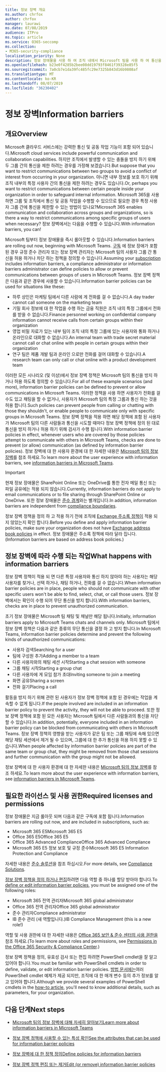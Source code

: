 ```yaml
---
title: 정보 장벽 개요
ms.author: chrfox
author: chrfox
manager: laurawi
ms.date: 07/08/2019
audience: ITPro
ms.topic: article
ms.service: O365-seccomp
ms.collection:
- M365-security-compliance
localization_priority: None
description: 정보 장애물을 사용 하 여 조직 내에서 Microsoft 팀을 사용 하 여 통신을 준수 하는지 확인 합니다.
ms.openlocfilehash: b23e0f4285b2bee08dd19793f8461f39328e85f5
ms.sourcegitcommit: 7a0cb7e1da39fc485fc29e7325b843d16b9808af
ms.translationtype: MT
ms.contentlocale: ko-KR
ms.lasthandoff: 08/07/2019
ms.locfileid: "36230402"
---
```

# <a name="information-barriers"></a><span data-ttu-id="8d4e0-103">정보 장벽</span><span class="sxs-lookup"><span data-stu-id="8d4e0-103">Information barriers</span></span>

## <a name="overview"></a><span data-ttu-id="8d4e0-104">개요</span><span class="sxs-lookup"><span data-stu-id="8d4e0-104">Overview</span></span>

<span data-ttu-id="8d4e0-105">Microsoft 클라우드 서비스에는 강력한 통신 및 공동 작업 기능이 포함 되어 있습니다.</span><span class="sxs-lookup"><span data-stu-id="8d4e0-105">Microsoft cloud services include powerful communication and collaboration capabilities.</span></span> <span data-ttu-id="8d4e0-106">하지만 조직에서 발생할 수 있는 충돌을 방지 하기 위해 두 그룹 간의 통신을 제한 하려는 경우를 가정해 보겠습니다.</span><span class="sxs-lookup"><span data-stu-id="8d4e0-106">But suppose that you want to restrict communications between two groups to avoid a conflict of interest from occurring in your organization.</span></span> <span data-ttu-id="8d4e0-107">아니면 내부 정보를 보호 하기 위해 조직 내부의 특정 사용자 간의 통신을 제한 하려는 경우도 있습니다.</span><span class="sxs-lookup"><span data-stu-id="8d4e0-107">Or, perhaps you want to restrict communications between certain people inside your organization in order to safeguard internal information.</span></span> <span data-ttu-id="8d4e0-108">Microsoft 365을 사용 하면 그룹 및 조직에서 통신 및 공동 작업을 수행할 수 있으므로 필요한 경우 특정 사용자 그룹 간에 통신을 제한할 수 있는 방법이 있나요?</span><span class="sxs-lookup"><span data-stu-id="8d4e0-108">Microsoft 365 enables communication and collaboration across groups and organizations, so is there a way to restrict communications among specific groups of users when necessary?</span></span> <span data-ttu-id="8d4e0-109">정보 장벽에서는 다음을 수행할 수 있습니다.</span><span class="sxs-lookup"><span data-stu-id="8d4e0-109">With information barriers, you can!</span></span> 

<span data-ttu-id="8d4e0-110">Microsoft 팀부터 정보 장애물을 즉시 롤아웃할 수 있습니다.</span><span class="sxs-lookup"><span data-stu-id="8d4e0-110">Information barriers are rolling out now, beginning with Microsoft Teams.</span></span> <span data-ttu-id="8d4e0-111">[구독](#required-licenses-and-permissions) 에 정보 장애가 포함 된 경우 규정 준수 관리자 또는 정보 장벽 관리자는 Microsoft 팀의 사용자 그룹 간 통신을 허용 하거나 차단 하는 정책을 정의할 수 있습니다.</span><span class="sxs-lookup"><span data-stu-id="8d4e0-111">Assuming your [subscription](#required-licenses-and-permissions) includes information barriers, a compliance administrator or information barriers administrator can define policies to allow or prevent communications between groups of users in Microsoft Teams.</span></span> <span data-ttu-id="8d4e0-112">정보 장벽 정책은 다음과 같은 경우에 사용할 수 있습니다.</span><span class="sxs-lookup"><span data-stu-id="8d4e0-112">Information barrier policies can be used for situations like these:</span></span>

- <span data-ttu-id="8d4e0-113">하루 상인은 마케팅 팀에서 다른 사람에 게 전화를 걸 수 없습니다.</span><span class="sxs-lookup"><span data-stu-id="8d4e0-113">A day trader cannot call someone on the marketing team</span></span>
- <span data-ttu-id="8d4e0-114">기밀 회사 정보에 대 한 작업을 수행 하는 금융 직원은 조직 내의 특정 그룹에서 전화를 받을 수 없습니다.</span><span class="sxs-lookup"><span data-stu-id="8d4e0-114">Finance personnel working on confidential company information cannot receive calls from certain groups within their organization</span></span>
- <span data-ttu-id="8d4e0-115">영업 비밀 자료가 있는 내부 팀이 조직 내의 특정 그룹에 있는 사용자와 통화 하거나 온라인으로 대화할 수 없습니다.</span><span class="sxs-lookup"><span data-stu-id="8d4e0-115">An internal team with trade secret material cannot call or chat online with people in certain groups within their organization</span></span>
- <span data-ttu-id="8d4e0-116">연구 팀은 제품 개발 팀과 온라인 으로만 전화를 걸어 대화할 수 있습니다.</span><span class="sxs-lookup"><span data-stu-id="8d4e0-116">A research team can only call or chat online with a product development team</span></span>

<span data-ttu-id="8d4e0-117">이러한 모든 시나리오 (및 이상)에서 정보 장벽 정책은 Microsoft 팀의 통신을 방지 하거나 허용 하도록 정의할 수 있습니다.</span><span class="sxs-lookup"><span data-stu-id="8d4e0-117">For all of these example scenarios (and more), information barrier policies can be defined to prevent or allow communications in Microsoft Teams.</span></span> <span data-ttu-id="8d4e0-118">이러한 정책을 사용 하면 사용자가 전화를 걸 수도 있고 채팅을 할 수 없거나, 사용자가 Microsoft 팀의 특정 그룹과 통신 하는 것을 허용 합니다.</span><span class="sxs-lookup"><span data-stu-id="8d4e0-118">Such policies can prevent people from calling or chatting with those they shouldn't, or enable people to communicate only with specific groups in Microsoft Teams.</span></span> <span data-ttu-id="8d4e0-119">정보 장벽 정책을 적용 하면 해당 정책에 포함 된 사용자가 Microsoft 팀의 다른 사람들과 통신을 시도할 때마다 정보 장벽 정책에 정의 된 대로 통신을 방지 하거나 허용 하기 위해 검사가 수행 됩니다.</span><span class="sxs-lookup"><span data-stu-id="8d4e0-119">With information barrier policies in effect, whenever users who are covered by those policies attempt to communicate with others in Microsoft Teams, checks are done to prevent (or allow) communication (as defined by information barrier policies).</span></span> <span data-ttu-id="8d4e0-120">정보 장벽에 대 한 사용자 환경에 대 한 자세한 내용은 [Microsoft 팀의 정보 장벽](https://docs.microsoft.com/MicrosoftTeams/information-barriers-in-teams)를 참조 하세요.</span><span class="sxs-lookup"><span data-stu-id="8d4e0-120">To learn more about the user experience with information barriers, see [information barriers in Microsoft Teams](https://docs.microsoft.com/MicrosoftTeams/information-barriers-in-teams).</span></span>

> [!IMPORTANT]
> <span data-ttu-id="8d4e0-121">현재 정보 장애물은 SharePoint Online 또는 OneDrive를 통한 전자 메일 통신 또는 파일 공유에는 적용 되지 않습니다.</span><span class="sxs-lookup"><span data-stu-id="8d4e0-121">Currently, information barriers do not apply to email communications or to file sharing through SharePoint Online or OneDrive.</span></span> <span data-ttu-id="8d4e0-122">또한 정보 장애물은 [준수 경계](set-up-compliance-boundaries.md)와는 별개입니다.</span><span class="sxs-lookup"><span data-stu-id="8d4e0-122">In addition, information barriers are independent from [compliance boundaries](set-up-compliance-boundaries.md).</span></span><p><span data-ttu-id="8d4e0-123">정보 장벽 정책을 정의 하 고 적용 하기 전에 조직에 [Exchange 주소록 정책이](https://docs.microsoft.com/en-us/exchange/address-books/address-book-policies/address-book-policies) 적용 되지 않았는지 확인 합니다.</span><span class="sxs-lookup"><span data-stu-id="8d4e0-123">Before you define and apply information barrier policies, make sure your organization does not have [Exchange address book policies](https://docs.microsoft.com/en-us/exchange/address-books/address-book-policies/address-book-policies) in effect.</span></span> <span data-ttu-id="8d4e0-124">정보 장애물은 주소록 정책에 따라 달라 집니다.</span><span class="sxs-lookup"><span data-stu-id="8d4e0-124">(Information barriers are based on address book policies.)</span></span> 

## <a name="what-happens-with-information-barriers"></a><span data-ttu-id="8d4e0-125">정보 장벽에 따라 수행 되는 작업</span><span class="sxs-lookup"><span data-stu-id="8d4e0-125">What happens with information barriers</span></span>

<span data-ttu-id="8d4e0-126">정보 장벽 정책이 적용 되 면 다른 특정 사용자와 통신 하지 않아야 하는 사용자는 해당 사용자를 찾거나, 선택 하거나, 채팅 하거나, 전화를 걸 수 없습니다.</span><span class="sxs-lookup"><span data-stu-id="8d4e0-126">When information barrier policies are in place, people who should not communicate with other specific users won't be able to find, select, chat, or call those users.</span></span> <span data-ttu-id="8d4e0-127">정보 장벽에서는 확인이 수행 되어 무단 통신을 방지 합니다.</span><span class="sxs-lookup"><span data-stu-id="8d4e0-127">With information barriers, checks are in place to prevent unauthorized communication.</span></span>

<span data-ttu-id="8d4e0-128">초기 정보 장애물은 Microsoft 팀 채팅 및 채널만 해당 됩니다.</span><span class="sxs-lookup"><span data-stu-id="8d4e0-128">Initially, information barriers apply to Microsoft Teams chats and channels only.</span></span> <span data-ttu-id="8d4e0-129">Microsoft 팀에서 정보 장벽 정책은 다음과 같은 종류의 무단 통신을 결정 하 고 방지 합니다.</span><span class="sxs-lookup"><span data-stu-id="8d4e0-129">In Microsoft Teams, information barrier policies determine and prevent the following kinds of unauthorized communications:</span></span>
- <span data-ttu-id="8d4e0-130">사용자 검색</span><span class="sxs-lookup"><span data-stu-id="8d4e0-130">Searching for a user</span></span>
- <span data-ttu-id="8d4e0-131">팀에 구성원 추가</span><span class="sxs-lookup"><span data-stu-id="8d4e0-131">Adding a member to a team</span></span>
- <span data-ttu-id="8d4e0-132">다른 사용자와의 채팅 세션 시작</span><span class="sxs-lookup"><span data-stu-id="8d4e0-132">Starting a chat session with someone</span></span>
- <span data-ttu-id="8d4e0-133">그룹 채팅 시작</span><span class="sxs-lookup"><span data-stu-id="8d4e0-133">Starting a group chat</span></span>
- <span data-ttu-id="8d4e0-134">다른 사용자에 게 모임 참가 초대</span><span class="sxs-lookup"><span data-stu-id="8d4e0-134">Inviting someone to join a meeting</span></span>
- <span data-ttu-id="8d4e0-135">화면 공유</span><span class="sxs-lookup"><span data-stu-id="8d4e0-135">Sharing a screen</span></span>
- <span data-ttu-id="8d4e0-136">전화 걸기</span><span class="sxs-lookup"><span data-stu-id="8d4e0-136">Placing a call</span></span> 

<span data-ttu-id="8d4e0-137">활동을 방지 하기 위해 관련 된 사용자가 정보 장벽 정책에 포함 된 경우에는 작업을 계속할 수 없게 됩니다.</span><span class="sxs-lookup"><span data-stu-id="8d4e0-137">If the people involved are included in an information barrier policy to prevent the activity, they will not be able to proceed.</span></span> <span data-ttu-id="8d4e0-138">또한 정보 장벽 정책에 포함 된 모든 사용자는 Microsoft 팀에서 다른 사람들과의 통신을 차단할 수 있습니다.</span><span class="sxs-lookup"><span data-stu-id="8d4e0-138">In addition, potentially, everyone included in an information barrier policy can be blocked from communicating with others in Microsoft Teams.</span></span> <span data-ttu-id="8d4e0-139">정보 장벽 정책의 영향을 받는 사용자가 같은 팀 또는 그룹 채팅에 속해 있으면 해당 채팅 세션에서 제거 될 수 있으며, 그룹에 대 한 추가 통신을 허용 하지 못할 수 있습니다.</span><span class="sxs-lookup"><span data-stu-id="8d4e0-139">When people affected by information barrier policies are part of the same team or group chat, they might be removed from those chat sessions and further communication with the group might not be allowed.</span></span>

<span data-ttu-id="8d4e0-140">정보 장벽에 대 한 사용자 환경에 대 한 자세한 내용은 [Microsoft 팀의 정보 장벽](https://docs.microsoft.com/MicrosoftTeams/information-barriers-in-teams)를 참조 하세요.</span><span class="sxs-lookup"><span data-stu-id="8d4e0-140">To learn more about the user experience with information barriers, see [information barriers in Microsoft Teams](https://docs.microsoft.com/MicrosoftTeams/information-barriers-in-teams).</span></span>

## <a name="required-licenses-and-permissions"></a><span data-ttu-id="8d4e0-141">필요한 라이선스 및 사용 권한</span><span class="sxs-lookup"><span data-stu-id="8d4e0-141">Required licenses and permissions</span></span>

<span data-ttu-id="8d4e0-142">정보 장애물은 지금 롤아웃 되며 다음과 같은 구독에 포함 됩니다.</span><span class="sxs-lookup"><span data-stu-id="8d4e0-142">Information barriers are rolling out now, and are included in subscriptions, such as:</span></span>

- <span data-ttu-id="8d4e0-143">Microsoft 365 E5</span><span class="sxs-lookup"><span data-stu-id="8d4e0-143">Microsoft 365 E5</span></span>
- <span data-ttu-id="8d4e0-144">Office 365 E5</span><span class="sxs-lookup"><span data-stu-id="8d4e0-144">Office 365 E5</span></span>
- <span data-ttu-id="8d4e0-145">Office 365 Advanced Compliance</span><span class="sxs-lookup"><span data-stu-id="8d4e0-145">Office 365 Advanced Compliance</span></span>
- <span data-ttu-id="8d4e0-146">Microsoft 365 E5 정보 보호 및 규정 준수</span><span class="sxs-lookup"><span data-stu-id="8d4e0-146">Microsoft 365 E5 Information Protection and Compliance</span></span>

<span data-ttu-id="8d4e0-147">자세한 내용은 [준수 솔루션](https://products.office.com/business/security-and-compliance/compliance-solutions)을 참조 하십시오.</span><span class="sxs-lookup"><span data-stu-id="8d4e0-147">For more details, see [Compliance Solutions](https://products.office.com/business/security-and-compliance/compliance-solutions).</span></span>

<span data-ttu-id="8d4e0-148">[정보 장벽 정책을 정의 하거나 편집](information-barriers-policies.md)하려면 다음 역할 중 하나를 할당 받아야 합니다.</span><span class="sxs-lookup"><span data-stu-id="8d4e0-148">To [define or edit information barrier policies](information-barriers-policies.md), you must be assigned one of the following roles:</span></span>

- <span data-ttu-id="8d4e0-149">Microsoft 365 전역 관리자</span><span class="sxs-lookup"><span data-stu-id="8d4e0-149">Microsoft 365 global administrator</span></span>
- <span data-ttu-id="8d4e0-150">Office 365 전역 관리자</span><span class="sxs-lookup"><span data-stu-id="8d4e0-150">Office 365 global administrator</span></span>
- <span data-ttu-id="8d4e0-151">준수 관리자</span><span class="sxs-lookup"><span data-stu-id="8d4e0-151">Compliance administrator</span></span>
- <span data-ttu-id="8d4e0-152">IB 준수 관리 (새 역할입니다.)</span><span class="sxs-lookup"><span data-stu-id="8d4e0-152">IB Compliance Management (this is a new role!)</span></span>

<span data-ttu-id="8d4e0-153">역할 및 사용 권한에 대 한 자세한 내용은 [Office 365 보안 & 준수 센터의 사용 권한을](permissions-in-the-security-and-compliance-center.md)참조 하세요.</span><span class="sxs-lookup"><span data-stu-id="8d4e0-153">(To learn more about roles and permissions, see [Permissions in the Office 365 Security & Compliance Center](permissions-in-the-security-and-compliance-center.md).)</span></span>

<span data-ttu-id="8d4e0-154">정보 장벽 정책을 정의, 유효성 검사 또는 편집 하려면 PowerShell cmdlet을 잘 알고 있어야 합니다.</span><span class="sxs-lookup"><span data-stu-id="8d4e0-154">You must be familiar with PowerShell cmdlets in order to define, validate, or edit information barrier policies.</span></span> <span data-ttu-id="8d4e0-155">[방법 문서에는](information-barriers-policies.md)여러 PowerShell cmdlet 예제가 제공 되지만, 조직에 대 한 매개 변수 등의 추가 정보를 알고 있어야 합니다.</span><span class="sxs-lookup"><span data-stu-id="8d4e0-155">Although we provide several examples of PowerShell cmdlets in the [how-to article](information-barriers-policies.md), you'll need to know additional details, such as parameters, for your organization.</span></span>

## <a name="next-steps"></a><span data-ttu-id="8d4e0-156">다음 단계</span><span class="sxs-lookup"><span data-stu-id="8d4e0-156">Next steps</span></span>

- [<span data-ttu-id="8d4e0-157">Microsoft 팀의 정보 장벽에 대해 자세히 알아보기</span><span class="sxs-lookup"><span data-stu-id="8d4e0-157">Learn more about information barriers in Microsoft Teams</span></span>](https://docs.microsoft.com/MicrosoftTeams/information-barriers-in-teams)

- [<span data-ttu-id="8d4e0-158">정보 장벽 정책에 사용할 수 있는 특성 확인</span><span class="sxs-lookup"><span data-stu-id="8d4e0-158">See the attributes that can be used for information barrier policies</span></span>](information-barriers-attributes.md)

- [<span data-ttu-id="8d4e0-159">정보 장벽에 대 한 정책 정의</span><span class="sxs-lookup"><span data-stu-id="8d4e0-159">Define policies for information barriers</span></span>](information-barriers-policies.md)

- [<span data-ttu-id="8d4e0-160">정보 장벽 정책 편집 또는 제거</span><span class="sxs-lookup"><span data-stu-id="8d4e0-160">Edit (or remove) information barrier policies</span></span>](information-barriers-edit-segments-policies.md.md) 

